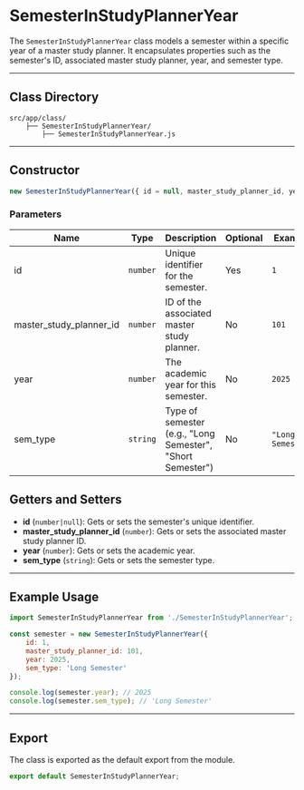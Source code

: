 # SemesterInStudyPlannerYear

The `SemesterInStudyPlannerYear` class models a semester within a specific year of a master study planner. It encapsulates properties such as the semester's ID, associated master study planner, year, and semester type.

---
## Class Directory
```directory
src/app/class/
	├── SemesterInStudyPlannerYear/
		├── SemesterInStudyPlannerYear.js
```

---
## Constructor

```js
new SemesterInStudyPlannerYear({ id = null, master_study_planner_id, year, sem_type })
```

### Parameters

| Name                    | Type   | Description                                                | Optional | Example           |
| ----------------------- | ------ | ---------------------------------------------------------- | -------- | ----------------- |
| id                      | `number` | Unique identifier for the semester.                        | Yes      | `1`               |
| master_study_planner_id | `number` | ID of the associated master study planner.                 | No       | `101`             |
| year                    | `number` | The academic year for this semester.                       | No       | `2025`            |
| sem_type                | `string` | Type of semester (e.g., "Long Semester", "Short Semester") | No       | `"Long Semester"` |
## Getters and Setters

- **id** (`number|null`): Gets or sets the semester's unique identifier.
- **master_study_planner_id** (`number`): Gets or sets the associated master study planner ID.
- **year** (`number`): Gets or sets the academic year.
- **sem_type** (`string`): Gets or sets the semester type.

---

## Example Usage

```js
import SemesterInStudyPlannerYear from './SemesterInStudyPlannerYear';

const semester = new SemesterInStudyPlannerYear({
    id: 1,
    master_study_planner_id: 101,
    year: 2025,
    sem_type: 'Long Semester'
});

console.log(semester.year); // 2025
console.log(semester.sem_type); // 'Long Semester'
```

---

## Export

The class is exported as the default export from the module.

```js
export default SemesterInStudyPlannerYear;
```